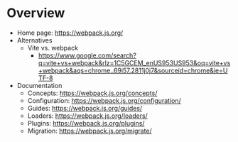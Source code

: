 # Overview

- Home page: https://webpack.js.org/
- Alternatives
    + Vite vs. webpack
        * https://www.google.com/search?q=vite+vs+webpack&rlz=1C5GCEM_enUS953US953&oq=vite+vs+webpack&aqs=chrome..69i57.2811j0j7&sourceid=chrome&ie=UTF-8
- Documentation
    + Concepts: https://webpack.js.org/concepts/
    + Configuration: https://webpack.js.org/configuration/
    + Guides: https://webpack.js.org/guides/
    + Loaders: https://webpack.js.org/loaders/
    + Plugins: https://webpack.js.org/plugins/
    + Migration: https://webpack.js.org/migrate/
